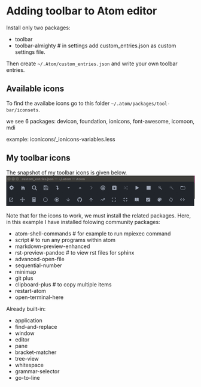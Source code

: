 Adding toolbar to Atom editor
===============================

Install only two packages:
- toolbar
- toolbar-almighty  # in settings add custom_entries.json as custom settings file.

Then create `~/.Atom/custom_entries.json` and write your own toolbar entries.


## Available icons
To find the availabe icons go to this folder `~/.atom/packages/tool-bar/iconsets`.

we see 6 packages:
devicon, foundation, ionicons, font-awesome, icomoon, mdi

example:
iconicons/_ionicons-variables.less

## My toolbar icons
The snapshot of my toolbar icons is given below. ![toolbar.png](toolbar.png)

Note that for the icons to work, we must install the related packages. Here, in this example I have installed
folowing community packages:  
- atom-shell-commands # for example to run mpiexec command
- script # to run any programs within atom
- markdown-preview-enhanced
- rst-preview-pandoc # to view rst files for sphinx
- advanced-open-file
- sequential-number
- minimap
- git plus
- clipboard-plus # to copy multiple items
- restart-atom
- open-terminal-here

Already built-in:
- application
- find-and-replace
- window
- editor
- pane
- bracket-matcher
- tree-view
- whitespace
- grammar-selector
- go-to-line
